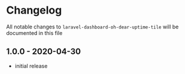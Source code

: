 # Changelog

All notable changes to `laravel-dashboard-oh-dear-uptime-tile` will be documented in this file

## 1.0.0 - 2020-04-30

- initial release
